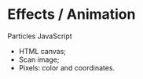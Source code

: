 # Effects / Animation
Particles JavaScript
- HTML canvas;
- Scan image;
- Pixels: color and coordinates.

